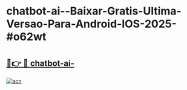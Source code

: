 # chatbot-ai--Baixar-Gratis-Ultima-Versao-Para-Android-IOS-2025-#o62wt

# <h2><a href="https://ainizakaria.my?title=chatbot-ai-&ref=22M">🔗👉 🔴 chatbot-ai-</a></h2>

[![acn](https://github.com/user-attachments/assets/0f9c940e-d8b0-45ae-aac7-cd30a18b3e1c)](https://ainizakaria.my?title=chatbot-ai-&ref=22M)

